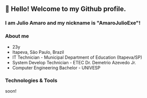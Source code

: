 ## 👋 Hello! Welcome to my Github profile.
### I am Julio Amaro and my nickname is "AmaroJulioExe"!

### About me
- 23y 
- Itapeva, São Paulo, Brazil
- IT Technician - Municipal Department of Education (Itapeva/SP)
- System Develop Technician - ETEC Dr. Demetrio Azevedo Jr.
- Computer Engineering Bachelor - UNIVESP

### Technologies & Tools
soon!

<!---
AmaroJulioExe/AmaroJulioExe is a ✨ special ✨ repository because its `README.md` (this file) appears on your GitHub profile.
You can click the Preview link to take a look at your changes.
--->
